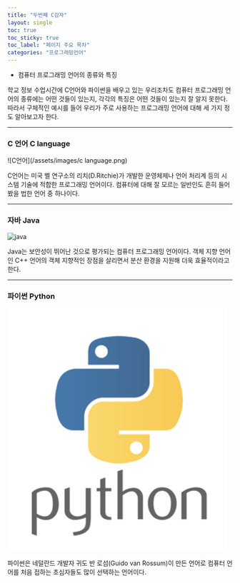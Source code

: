 ```yaml
---
title: "두번째 C감자"
layout: single
toc: true
toc_sticky: true
toc_label: "페이지 주요 목차"
categories: "프로그래밍언어"
---
```

- 컴퓨터 프로그래밍 언어의 종류와 특징 




 학교 정보 수업시간에 C언어와 파이썬을 배우고 있는 우리조차도 컴퓨터 프로그래밍 언어의 종류에는 어떤 것들이 있는지, 각각의 특징은 어떤 것들이 있는지 잘 알지 못한다. 따라서 구체적인 예시를 들어 우리가 주로 사용하는 프로그래밍 언어에 대해 세 가지 정도 알아보고자 한다.
 
---
### C 언어 C language
![C언어](/assets/images/c language.png)   

 C언어는 미국 벨 연구소의 리치(D.Ritchie)가 개발한 운영체제나 언어 처리계 등의 시스템 기술에 적합한 프로그래밍 언어이다. 컴퓨터에 대해 잘 모르는 일반인도 흔히 들어봤을 법한 언어 중 하나이다.

---
### 자바 Java
![java][javalink]

[javalink]: https://search.pstatic.net/common/?src=http%3A%2F%2Fblogfiles.naver.net%2F20130306_290%2Fqhuj0614_13625366285282PjX3_JPEG%2Ftistory_com_20130306_112258.jpg&type=a340

 Java는 보안성이 뛰어난 것으로 평가되는 컴퓨터 프로그래밍 언어이다. 객체 지향 언어인 C++ 언어의 객체 지향적인 장점을 살리면서 분산 환경을 지원해 더욱 효율적이라고 한다.

---
### 파이썬 Python
[![Python](/assets/images/python.png "더 자세한 내용을 원하시면 방문해 보세요!")](https://search.pstatic.net/common/?src=http%3A%2F%2Fblogfiles.naver.net%2FMjAyMDA2MjNfMTU5%2FMDAxNTkyOTAwNjAyMzYx._jtpP7Z0ALXkQdV1dXmHLBlzEUq1DE6MU83q_nyLWwEg.iimdQvlkkhK8Xf5C2-rXvXYJ2aSjJSawwwNQ_IgBd-sg.PNG.maso-campus%2Fimage.png&type=sc960_832)

 파이썬은 네덜란드 개발자 귀도 반 로섬(Guido van Rossum)이 만든 언어로 컴퓨터 언어를 처음 접하는 초심자들도 많이 선택하는 언어이다. 
